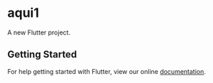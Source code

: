 # aqui1

A new Flutter project.

## Getting Started

For help getting started with Flutter, view our online
[documentation](https://flutter.io/).
